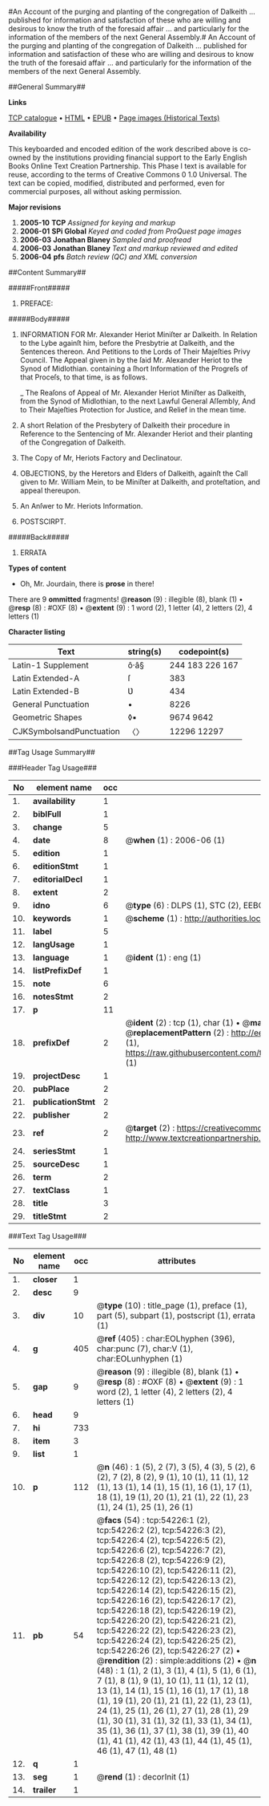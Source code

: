 #An Account of the purging and planting of the congregation of Dalkeith ... published for information and satisfaction of these who are willing and desirous to know the truth of the foresaid affair ... and particularly for the information of the members of the next General Assembly.#
An Account of the purging and planting of the congregation of Dalkeith ... published for information and satisfaction of these who are willing and desirous to know the truth of the foresaid affair ... and particularly for the information of the members of the next General Assembly.

##General Summary##

**Links**

[TCP catalogue](http://www.ota.ox.ac.uk/tcp/)  • 
[HTML](http://tei.it.ox.ac.uk/tcp/Texts-HTML/free/A25/A25884.html)  • 
[EPUB](http://tei.it.ox.ac.uk/tcp/Texts-EPUB/free/A25/A25884.epub) • 
[Page images (Historical Texts)](https://data.historicaltexts.jisc.ac.uk/view?pubId=eebo-12112305e&pageId=eebo-12112305e-54226-1)

**Availability**

This keyboarded and encoded edition of the
	       work described above is co-owned by the institutions
	       providing financial support to the Early English Books
	       Online Text Creation Partnership. This Phase I text is
	       available for reuse, according to the terms of Creative
	       Commons 0 1.0 Universal. The text can be copied,
	       modified, distributed and performed, even for
	       commercial purposes, all without asking permission.

**Major revisions**

1. __2005-10__ __TCP__ *Assigned for keying and markup*
1. __2006-01__ __SPi Global__ *Keyed and coded from ProQuest page images*
1. __2006-03__ __Jonathan Blaney__ *Sampled and proofread*
1. __2006-03__ __Jonathan Blaney__ *Text and markup reviewed and edited*
1. __2006-04__ __pfs__ *Batch review (QC) and XML conversion*

##Content Summary##

#####Front#####

1. PREFACE:

#####Body#####

1. INFORMATION FOR Mr. Alexander Heriot Miniſter ar Dalkeith. In Relation to the Lybe againſt him, before the Presbytrie at Dalkeith, and the Sentences thereon. And Petitions to the Lords of Their Majeſties Privy Council. The Appeal given in by the ſaid Mr. Alexander Heriot to the Synod of Midlothian. containing a ſhort Information of the Progreſs of that Proceſs, to that time, is as follows.

    _ The Reaſons of Appeal of Mr. Alexander Heriot Miniſter as Dalkeith, from the Synod of Midlothian, to the next Lawful General Aſſembly, And to Their Majeſties Protection for Justice, and Relief in the mean time.

1. A short Relation of the Presbytery of Dalkeith their procedure in Reference to the Sentencing of Mr. Alexander Heriot and their planting of the Congregation of Dalkeith.

1. The Copy of Mr, Heriots Factory and Declinatour.

1. OBJECTIONS, by the Heretors and Elders of Dalkeith, againſt the Call given to Mr. William Mein, to be Miniſter at Dalkeith, and proteſtation, and appeal thereupon.

1. An Anſwer to Mr. Heriots Information.

1. POSTSCIRPT.

#####Back#####

1. ERRATA

**Types of content**

  * Oh, Mr. Jourdain, there is **prose** in there!

There are 9 **ommitted** fragments! 
 @__reason__ (9) : illegible (8), blank (1)  •  @__resp__ (8) : #OXF (8)  •  @__extent__ (9) : 1 word (2), 1 letter (4), 2 letters (2), 4 letters (1)

**Character listing**


|Text|string(s)|codepoint(s)|
|---|---|---|
|Latin-1 Supplement|ô·â§|244 183 226 167|
|Latin Extended-A|ſ|383|
|Latin Extended-B|Ʋ|434|
|General Punctuation|•|8226|
|Geometric Shapes|◊▪|9674 9642|
|CJKSymbolsandPunctuation|〈〉|12296 12297|

##Tag Usage Summary##

###Header Tag Usage###

|No|element name|occ|attributes|
|---|---|---|---|
|1.|__availability__|1||
|2.|__biblFull__|1||
|3.|__change__|5||
|4.|__date__|8| @__when__ (1) : 2006-06 (1)|
|5.|__edition__|1||
|6.|__editionStmt__|1||
|7.|__editorialDecl__|1||
|8.|__extent__|2||
|9.|__idno__|6| @__type__ (6) : DLPS (1), STC (2), EEBO-CITATION (1), OCLC (1), VID (1)|
|10.|__keywords__|1| @__scheme__ (1) : http://authorities.loc.gov/ (1)|
|11.|__label__|5||
|12.|__langUsage__|1||
|13.|__language__|1| @__ident__ (1) : eng (1)|
|14.|__listPrefixDef__|1||
|15.|__note__|6||
|16.|__notesStmt__|2||
|17.|__p__|11||
|18.|__prefixDef__|2| @__ident__ (2) : tcp (1), char (1)  •  @__matchPattern__ (2) : ([0-9\-]+):([0-9IVX]+) (1), (.+) (1)  •  @__replacementPattern__ (2) : http://eebo.chadwyck.com/downloadtiff?vid=$1&page=$2 (1), https://raw.githubusercontent.com/textcreationpartnership/Texts/master/tcpchars.xml#$1 (1)|
|19.|__projectDesc__|1||
|20.|__pubPlace__|2||
|21.|__publicationStmt__|2||
|22.|__publisher__|2||
|23.|__ref__|2| @__target__ (2) : https://creativecommons.org/publicdomain/zero/1.0/ (1), http://www.textcreationpartnership.org/docs/. (1)|
|24.|__seriesStmt__|1||
|25.|__sourceDesc__|1||
|26.|__term__|2||
|27.|__textClass__|1||
|28.|__title__|3||
|29.|__titleStmt__|2||


###Text Tag Usage###

|No|element name|occ|attributes|
|---|---|---|---|
|1.|__closer__|1||
|2.|__desc__|9||
|3.|__div__|10| @__type__ (10) : title_page (1), preface (1), part (5), subpart (1), postscript (1), errata (1)|
|4.|__g__|405| @__ref__ (405) : char:EOLhyphen (396), char:punc (7), char:V (1), char:EOLunhyphen (1)|
|5.|__gap__|9| @__reason__ (9) : illegible (8), blank (1)  •  @__resp__ (8) : #OXF (8)  •  @__extent__ (9) : 1 word (2), 1 letter (4), 2 letters (2), 4 letters (1)|
|6.|__head__|9||
|7.|__hi__|733||
|8.|__item__|3||
|9.|__list__|1||
|10.|__p__|112| @__n__ (46) : 1 (5), 2 (7), 3 (5), 4 (3), 5 (2), 6 (2), 7 (2), 8 (2), 9 (1), 10 (1), 11 (1), 12 (1), 13 (1), 14 (1), 15 (1), 16 (1), 17 (1), 18 (1), 19 (1), 20 (1), 21 (1), 22 (1), 23 (1), 24 (1), 25 (1), 26 (1)|
|11.|__pb__|54| @__facs__ (54) : tcp:54226:1 (2), tcp:54226:2 (2), tcp:54226:3 (2), tcp:54226:4 (2), tcp:54226:5 (2), tcp:54226:6 (2), tcp:54226:7 (2), tcp:54226:8 (2), tcp:54226:9 (2), tcp:54226:10 (2), tcp:54226:11 (2), tcp:54226:12 (2), tcp:54226:13 (2), tcp:54226:14 (2), tcp:54226:15 (2), tcp:54226:16 (2), tcp:54226:17 (2), tcp:54226:18 (2), tcp:54226:19 (2), tcp:54226:20 (2), tcp:54226:21 (2), tcp:54226:22 (2), tcp:54226:23 (2), tcp:54226:24 (2), tcp:54226:25 (2), tcp:54226:26 (2), tcp:54226:27 (2)  •  @__rendition__ (2) : simple:additions (2)  •  @__n__ (48) : 1 (1), 2 (1), 3 (1), 4 (1), 5 (1), 6 (1), 7 (1), 8 (1), 9 (1), 10 (1), 11 (1), 12 (1), 13 (1), 14 (1), 15 (1), 16 (1), 17 (1), 18 (1), 19 (1), 20 (1), 21 (1), 22 (1), 23 (1), 24 (1), 25 (1), 26 (1), 27 (1), 28 (1), 29 (1), 30 (1), 31 (1), 32 (1), 33 (1), 34 (1), 35 (1), 36 (1), 37 (1), 38 (1), 39 (1), 40 (1), 41 (1), 42 (1), 43 (1), 44 (1), 45 (1), 46 (1), 47 (1), 48 (1)|
|12.|__q__|1||
|13.|__seg__|1| @__rend__ (1) : decorInit (1)|
|14.|__trailer__|1||
